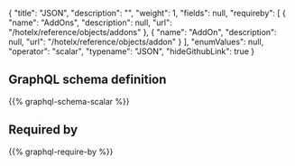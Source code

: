 {
  "title": "JSON",
  "description": "",
  "weight": 1,
  "fields": null,
  "requireby": [
    {
      "name": "AddOns",
      "description": null,
      "url": "/hotelx/reference/objects/addons"
    },
    {
      "name": "AddOn",
      "description": null,
      "url": "/hotelx/reference/objects/addon"
    }
  ],
  "enumValues": null,
  "operator": "scalar",
  "typename": "JSON",
  "hideGithubLink": true
}
## GraphQL schema definition

{{% graphql-schema-scalar %}}

## Required by

{{% graphql-require-by %}}
